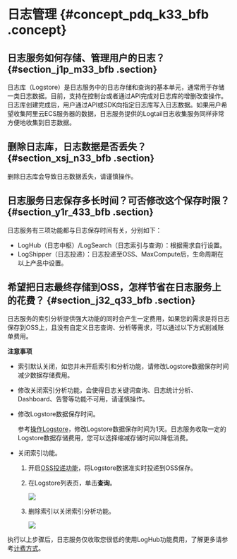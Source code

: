 # 日志管理 {#concept_pdq_k33_bfb .concept}

## 日志服务如何存储、管理用户的日志？ {#section_j1p_m33_bfb .section}

日志库（Logstore）是日志服务中的日志存储和查询的基本单元，通常用于存储一类日志数据。目前，支持在控制台或者通过API完成对日志库的增删改查操作。日志库创建完成后，用户通过API或SDK向指定日志库写入日志数据。如果用户希望收集阿里云ECS服务器的数据，日志服务提供的Logtail日志收集服务同样非常方便地收集到日志数据。

## 删除日志库，日志数据是否丢失？ {#section_xsj_n33_bfb .section}

删除日志库会导致日志数据丢失，请谨慎操作。

## 日志服务日志保存多长时间？可否修改这个保存时限？ {#section_y1r_433_bfb .section}

日志服务有三项功能都与日志保存时间有关，分别如下：

-   LogHub（日志中枢）/LogSearch（日志索引与查询）：根据需求自行设置。
-   LogShipper（日志投递）：日志投递至OSS、MaxCompute后，生命周期在以上产品中设置。

## 希望把日志最终存储到OSS，怎样节省在日志服务上的花费？ {#section_j32_q33_bfb .section}

日志服务的索引分析提供强大功能的同时会产生一定费用，如果您的需求是将日志保存到OSS上，且没有自定义日志查询、分析等需求，可以通过以下方式削减账单费用。

**注意事项**

-   索引默认关闭，如您并未开启索引和分析功能，请修改Logstore数据保存时间减少数据存储费用。

-   修改关闭索引分析功能，会使得日志关键词查询、日志统计分析、Dashboard、告警等功能不可用，请谨慎操作。


-   修改Logstore数据保存时间。

    参考[操作Logstore](https://help.aliyun.com/document_detail/48990.html)，修改Logstore数据保存时间为1天。日志服务收取一定的Logstore数据存储费用，您可以选择缩减存储时间以降低消费。

-   关闭索引功能。

    1.  开启[OSS投递功能](https://help.aliyun.com/document_detail/29002.html)，将Logstore数据准实时投递到OSS保存。
    2.  在Logstore列表页，单击**查询**。

        [![](http://docs-aliyun.cn-hangzhou.oss.aliyun-inc.com/assets/pic/29081/cn_zh/1524113271151/delete-index-1.png)](http://docs-aliyun.cn-hangzhou.oss.aliyun-inc.com/assets/pic/29081/cn_zh/1524113271151/delete-index-1.png)

    3.  删除索引以关闭索引分析功能。

        [![](http://docs-aliyun.cn-hangzhou.oss.aliyun-inc.com/assets/pic/29081/cn_zh/1524113289487/delete-index-2.png)](http://docs-aliyun.cn-hangzhou.oss.aliyun-inc.com/assets/pic/29081/cn_zh/1524113289487/delete-index-2.png)


执行以上步骤后，日志服务仅收取您很低的使用LogHub功能费用，了解更多请参考[计费方式](../../../../intl.zh-CN/产品定价/计费方式.md)。

